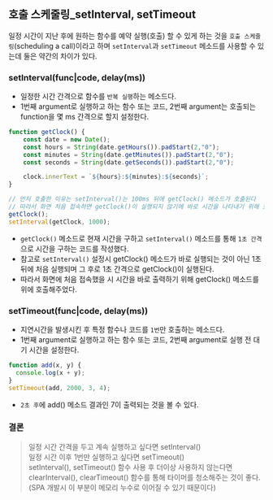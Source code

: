 ## 호출 스케줄링_setInterval, setTimeout
일정 시간이 지난 후에 원하는 함수를 예약 실행(호출) 할 수 있게 하는 것을 `호출 스케줄링`(scheduling a call)이라고 하며 `setInterval`과 `setTimeout` 메소드를 사용할 수 있는데 둘은 약간의 차이가 있다.

### setInterval(func|code, delay(ms))
- 일정한 시간 간격으로 함수를 `반복 실행`하는 메소드다.
- 1번째 argument로 실행하고 하는 함수 또는 코드, 2번째 argument는 호출되는 function을 몇 ms 간격으로 할지 설정한다.
```js
function getClock() {
    const date = new Date();
    const hours = String(date.getHours()).padStart(2,"0");
    const minutes = String(date.getMinutes()).padStart(2,"0");
    const seconds = String(date.getSeconds()).padStart(2,"0");

    clock.innerText = `${hours}:${minutes}:${seconds}`;
}

// 먼저 호출한 이유는 setInterval()는 100ms 뒤에 getClock() 메소드가 호출된다
// 따라서 화면 처음 접속하면 getClock()이 실행되지 않기에 바로 시간을 나타내기 위해 호출
getClock();
setInterval(getClock, 1000);
```
- `getClock()` 메소드로 현재 시간을 구하고 `setInterval()` 메소드를 통해 `1초 간격`으로 시간을 구하는 코드를 작성했다.
- 참고로 `setInterval()` 설정시 getClock() 메소드가 바로 실행되는 것이 아닌 1초 뒤에 처음 실행되며 그 후로 1초 간격으로 getClock()이 실행된다.
- 따라서 화면에 처음 접속했을 시 시간을 바로 출력하기 위해 getClock() 메소드를 위에 호출해주었다.

### setTimeout(func|code, delay(ms))
- 지연시간을 발생시킨 후 특정 함수나 코드를 `1번`만 호출하는 메소드다.
- 1번째 argument로 실행하고 하는 함수 또는 코드, 2번째 argument로 실행 전 대기 시간을 설정한다.
```js
function add(x, y) {
  console.log(x + y);
}
setTimeout(add, 2000, 3, 4);
```
- `2초 후`에 add() 메소드 결과인 7이 출력되는 것을 볼 수 있다.


### 결론
> 일정 시간 간격을 두고 계속 실행하고 싶다면 setInterval()   
> 일정 시간 이후 1번만 실행하고 싶다면 setTimeout()   
> setInterval(), setTimeout() 함수 사용 후 더이상 사용하지 않는다면 clearInterval(), clearTimeout() 함수를 통해 타이머를 청소해주는 것이 좋다. (SPA 개발시 이 부분이 메모리 누수로 이어질 수 있기 때문이다)
